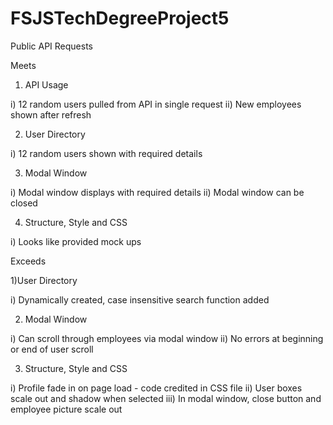 # FSJSTechDegreeProject5
 Public API Requests

Meets

1) API Usage

i)	12 random users pulled from API in single request
ii)	New employees shown after refresh

2) User Directory

i)	12 random users shown with required details

3) Modal Window

i) 	Modal window displays with required details
ii) 	Modal window can be closed

4) Structure, Style and CSS

i)	Looks like provided mock ups

Exceeds

1)User Directory

i) 	Dynamically created, case insensitive search function added

2) Modal Window

i) 	Can scroll through employees via modal window
ii) 	No errors at beginning or end of user scroll

3) Structure, Style and CSS

i) 	Profile fade in on page load - code credited in CSS file
ii) 	User boxes scale out and shadow when selected
iii) 	In modal window, close button and employee picture scale out

